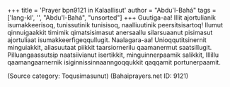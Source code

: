 +++
title = 'Prayer bpn9121 in Kalaallisut'
author = "Abdu'l-Bahá"
tags = ['lang-kl', '', "Abdu'l-Bahá", "unsorted"]
+++
Guutiga-aa! Illit ajortulianik isumakkeerisoq, tunissutinik tunisisoq, naalliuutinik peersitsisartoq! Ilumut qinnuigaakkit timimik qimatsisimasut anersaallu silarsuaanut pisimasut ajortuliaat isumakkeerfigeqqullugit. 
Naalagara-aa! Unioqqutitsinernit minguiakkit, aliasuutaat piikkit taarsiornerilu qaamanermut saatsillugit. Pilluangaassutsip naatsiivianut isertikkit, minguinnerpaamik salikkit, Illillu qaamangaarnernik isiginnissinnaanngoqqukkit qaqqamit portunerpaamit.

(Source category: Toqusimasunut)
(Bahaiprayers.net ID: 9121)
